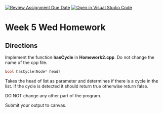 [![Review Assignment Due Date](https://classroom.github.com/assets/deadline-readme-button-22041afd0340ce965d47ae6ef1cefeee28c7c493a6346c4f15d667ab976d596c.svg)](https://classroom.github.com/a/2Qe-F0QK)
[![Open in Visual Studio Code](https://classroom.github.com/assets/open-in-vscode-2e0aaae1b6195c2367325f4f02e2d04e9abb55f0b24a779b69b11b9e10269abc.svg)](https://classroom.github.com/online_ide?assignment_repo_id=20678118&assignment_repo_type=AssignmentRepo)
# Week 5 Wed Homework

## Directions

Implement the function **hasCycle** in **Homework2.cpp**. Do not change the name of the cpp file. 

```C++
bool hasCycle(Node* head)
```
Takes the head of list as parameter and determines if there is a cycle in the list. If the cycle is detected it should return true otherwise return false.

DO NOT change any other part of the program.

Submit your output to canvas. 
